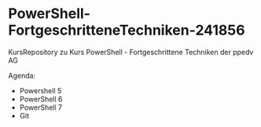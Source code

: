 # PowerShell-FortgeschritteneTechniken-241856
KursRepository zu Kurs PowerShell - Fortgeschrittene Techniken der ppedv AG

Agenda:
- Powershell 5
- PowerShell 6
- PowerShell 7
- Git
